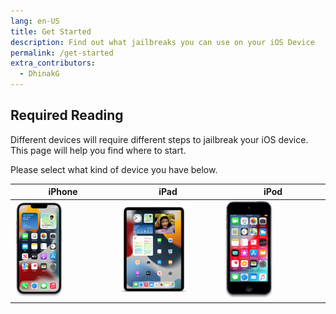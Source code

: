 ```yaml
---
lang: en-US
title: Get Started
description: Find out what jailbreaks you can use on your iOS Device
permalink: /get-started
extra_contributors:
  - DhinakG
---
```


## Required Reading

Different devices will require different steps to jailbreak your iOS device. This page will help you find where to start.

Please select what kind of device you have below.

<table>
  <colgroup><col width="33%"><col width="33%"><col width="33%"></colgroup>
  <thead>
    <tr>
      <th>iPhone</th>
      <th>iPad</th>
      <th>iPod</th>
    </tr>
  </thead>
  <tbody>
    <tr>
      <td><router-link to="/get-started/select-iphone"><img src="/assets/images/device/iPhone14,2.png" alt="iPhone" style="width: 50%;"></router-link></td>
      <td><router-link to="/get-started/select-ipad"><img src="/assets/images/device/iPad13,16.png" alt="iPad" style="width: 70%;"></router-link></td>
      <td><router-link to="/get-started/select-ipod"><img src="/assets/images/device/iPod9,1.png" alt="iPod" style="width: 50%;"></router-link></td>
    </tr>
  </tbody>
</table>
